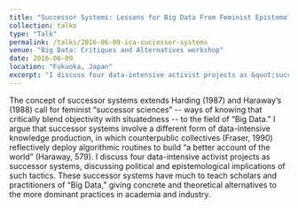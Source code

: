 ```yaml
---
title: "Successor Systems: Lessons for Big Data From Feminist Epistemology and Activism"
collection: talks
type: "Talk"
permalink: /talks/2016-06-09-ica-successor-systems
venue: "Big Data: Critiques and Alternatives workshop"
date: 2016-06-09
location: "Fukuoka, Japan"
excerpt: "I discuss four data-intensive activist projects as &quot;successor systems,&quot; discussing the political and epistemological implications of using data to advance activist projects."
---
```


The concept of successor systems extends Harding (1987) and Haraway’s (1988) call for feminist “successor sciences” -- ways of knowing that critically blend objectivity with situatedness -- to the field of “Big Data.” I argue that successor systems involve a different form of data-intensive knowledge production, in which counterpublic collectives (Fraser, 1990) reflectively deploy algorithmic routines to build “a better account of the world” (Haraway, 579). I discuss four data-intensive activist projects as successor systems, discussing political and epistemological implications of such tactics. These successor systems have much to teach scholars and practitioners of “Big Data,” giving concrete and theoretical alternatives to the more dominant practices in academia and industry.
